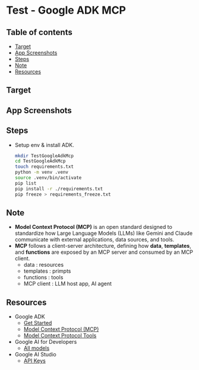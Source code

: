 <!-- omit in toc -->
# Test - Google ADK MCP

<!-- omit in toc -->
## Table of contents

- [Target](#target)
- [App Screenshots](#app-screenshots)
- [Steps](#steps)
- [Note](#note)
- [Resources](#resources)

## Target

## App Screenshots

## Steps

- Setup env & install ADK.

  ```bash
  mkdir TestGoogleAdkMcp
  cd TestGoogleAdkMcp
  touch requirements.txt
  python -m venv .venv
  source .venv/bin/activate
  pip list
  pip install -r ./requirements.txt
  pip freeze > requirements_freeze.txt
  ```

## Note

- **Model Context Protocol (MCP)** is an open standard designed to standardize how Large Language Models (LLMs) like Gemini and Claude communicate with external applications, data sources, and tools.
- **MCP** follows a client-server architecture, defining how **data**, **templates**, and **functions** are exposed by an MCP server and consumed by an MCP client.
  - data : resources
  - templates : primpts
  - functions : tools
  - MCP client : LLM host app, AI agent

## Resources

- Google ADK
  - [Get Started](https://google.github.io/adk-docs/get-started/)
  - [Model Context Protocol (MCP)](https://google.github.io/adk-docs/mcp/)
  - [Model Context Protocol Tools](https://google.github.io/adk-docs/tools/mcp-tools/)
- Google AI for Developers
  - [All models](https://ai.google.dev/gemini-api/docs/models)
- Google AI Studio
  - [API Keys](https://aistudio.google.com/app/apikey)
